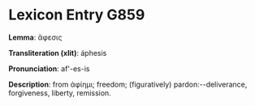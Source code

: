 # Lexicon Entry G859

**Lemma**: ἄφεσις

**Transliteration (xlit)**: áphesis

**Pronunciation**: af'-es-is

**Description**:
from ἀφίημι; freedom; (figuratively) pardon:--deliverance, forgiveness, liberty, remission.
